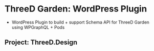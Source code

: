 # ThreeD Garden: WordPress Plugin
- WordPress Plugin to build + support Schema API for ThreeD Garden using WPGraphQL + Pods
## Project: ThreeD.Design
